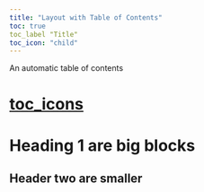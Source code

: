 ```yaml
---
title: "Layout with Table of Contents"
toc: true
toc_label "Title"
toc_icon: "child"
---
```


An automatic table of contents

# [toc_icons](https://fontawesome.com/icons?d=gallery&s=solid&m=free)

# Heading 1 are big blocks

## Header two are smaller
